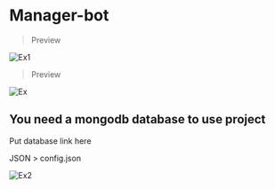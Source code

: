 # Manager-bot

 > Preview
 
![Ex1](https://user-images.githubusercontent.com/73163422/167236713-c080ba51-658a-4bb6-b073-bb461d10071e.png)

 > Preview
 
![Ex](https://user-images.githubusercontent.com/73163422/167236734-6e5a8923-e313-4418-9bce-4bf46366933d.png)



## You need a mongodb database to use project 








Put database link here

JSON > config.json

![Ex2](https://user-images.githubusercontent.com/73163422/167236757-ef684325-d28f-40d4-985c-f4a4787ab9bd.png)




